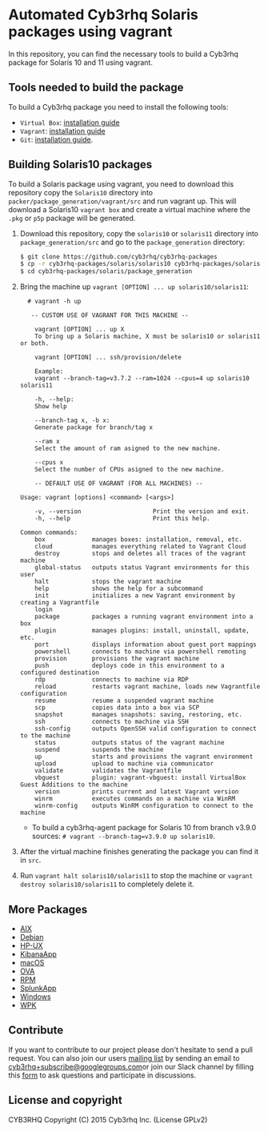Automated Cyb3rhq Solaris packages using vagrant
==============================================

In this repository, you can find the necessary tools to build a Cyb3rhq package for Solaris 10 and 11 using vagrant.

## Tools needed to build the package

To build a Cyb3rhq package you need to install the following tools:
- `Virtual Box`: [installation guide](https://www.virtualbox.org/manual/UserManual.html#installation)
- `Vagrant`: [installation guide](https://www.vagrantup.com/docs/installation/)
- `Git`:  [installation guide](https://git-scm.com/book/en/v2/Getting-Started-Installing-Git).


## Building Solaris10 packages

To build a Solaris package using vagrant, you need to download this repository copy the `Solaris10` directory into `packer/package_generation/vagrant/src` and run vagrant up. This will download a Solaris10 `vagrant box` and create a virtual machine where the `.pkg` or `p5p` package will be generated.

1. Download this repository, copy the `solaris10` or `solaris11` directory into `package_generation/src` and go to the `package_generation` directory:
    ```bash
    $ git clone https://github.com/cyb3rhq/cyb3rhq-packages
    $ cp -r cyb3rhq-packages/solaris/solaris10 cyb3rhq-packages/solaris/package_generation/src
    $ cd cyb3rhq-packages/solaris/package_generation
    ```

2. Bring the machine up `vagrant [OPTION] ... up solaris10/solaris11`:
    ```shellsession
      # vagrant -h up

       -- CUSTOM USE OF VAGRANT FOR THIS MACHINE --

        vagrant [OPTION] ... up X
        To bring up a Solaris machine, X must be solaris10 or solaris11 or both.

        vagrant [OPTION] ... ssh/provision/delete

        Example:
        vagrant --branch-tag=v3.7.2 --ram=1024 --cpus=4 up solaris10 solaris11

        -h, --help:
        Show help

        --branch-tag x, -b x:
        Generate package for branch/tag x

        --ram x
        Select the amount of ram asigned to the new machine.

        --cpus x
        Select the number of CPUs asigned to the new machine.

        -- DEFAULT USE OF VAGRANT (FOR ALL MACHINES) --

    Usage: vagrant [options] <command> [<args>]

        -v, --version                    Print the version and exit.
        -h, --help                       Print this help.

    Common commands:
        box             manages boxes: installation, removal, etc.
        cloud           manages everything related to Vagrant Cloud
        destroy         stops and deletes all traces of the vagrant machine
        global-status   outputs status Vagrant environments for this user
        halt            stops the vagrant machine
        help            shows the help for a subcommand
        init            initializes a new Vagrant environment by creating a Vagrantfile
        login
        package         packages a running vagrant environment into a box
        plugin          manages plugins: install, uninstall, update, etc.
        port            displays information about guest port mappings
        powershell      connects to machine via powershell remoting
        provision       provisions the vagrant machine
        push            deploys code in this environment to a configured destination
        rdp             connects to machine via RDP
        reload          restarts vagrant machine, loads new Vagrantfile configuration
        resume          resume a suspended vagrant machine
        scp             copies data into a box via SCP
        snapshot        manages snapshots: saving, restoring, etc.
        ssh             connects to machine via SSH
        ssh-config      outputs OpenSSH valid configuration to connect to the machine
        status          outputs status of the vagrant machine
        suspend         suspends the machine
        up              starts and provisions the vagrant environment
        upload          upload to machine via communicator
        validate        validates the Vagrantfile
        vbguest         plugin: vagrant-vbguest: install VirtualBox Guest Additions to the machine
        version         prints current and latest Vagrant version
        winrm           executes commands on a machine via WinRM
        winrm-config    outputs WinRM configuration to connect to the machine

    ```
    * To build a cyb3rhq-agent package for Solaris 10 from branch v3.9.0 sources:
        `# vagrant --branch-tag=v3.9.0 up solaris10`.

3. After the virtual machine finishes generating the package you can find it in `src`.

4. Run `vagrant halt solaris10/solaris11` to stop the machine or `vagrant destroy solaris10/solaris11` to completely delete it.

## More Packages

- [AIX](/aix/README.md)
- [Debian](/debs/README.md)
- [HP-UX](/hp-ux/README.md)
- [KibanaApp](/cyb3rhqapp/README.md)
- [macOS](/macos/README.md)
- [OVA](/ova/README.md)
- [RPM](/rpms/README.md)
- [SplunkApp](/splunkapp/README.md)
- [Windows](/windows/README.md)
- [WPK](/wpk/README.md)


## Contribute

If you want to contribute to our project please don't hesitate to send a pull request. You can also join our users [mailing list](https://groups.google.com/d/forum/cyb3rhq) by sending an email to [cyb3rhq+subscribe@googlegroups.com](mailto:cyb3rhq+subscribe@googlegroups.com)or join our Slack channel by filling this [form](https://wazuh.com/community/join-us-on-slack/) to ask questions and participate in discussions.

## License and copyright

CYB3RHQ
Copyright (C) 2015 Cyb3rhq Inc.  (License GPLv2)
